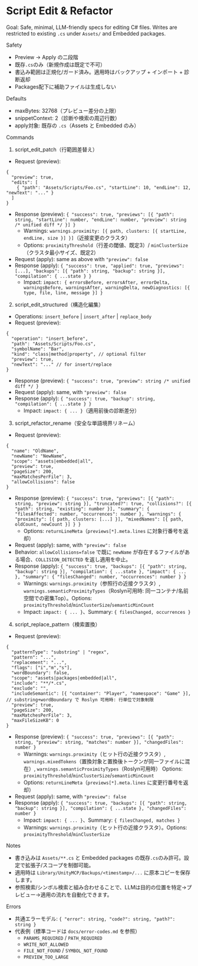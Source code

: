 # Script Edit & Refactor

Goal: Safe, minimal, LLM-friendly specs for editing C# files. Writes are restricted to existing `.cs` under `Assets/` and Embedded packages.

Safety
- Preview → Apply の二段階
- 既存`.cs`のみ（新規作成は既定で不可）
- 書込み範囲は正規化/ガード済み。適用時はバックアップ + インポート + 診断返却
- Packages配下に補助ファイルは生成しない

Defaults
- maxBytes: 32768（プレビュー差分の上限）
- snippetContext: 2（診断や検索の周辺行数）
 - apply対象: 既存の `.cs`（Assets と Embedded のみ）

Commands

1) script_edit_patch（行範囲差替え）
- Request (preview):
```
{
  "preview": true,
  "edits": [
    { "path": "Assets/Scripts/Foo.cs", "startLine": 10, "endLine": 12, "newText": "..." }
  ]
}
```
- Response (preview): `{ "success": true, "previews": [{ "path": string, "startLine": number, "endLine": number, "preview": string /* unified diff */ }] }`
  - Warnings: `warnings.proximity: [{ path, clusters: [{ startLine, endLine, size }] }]`（近接変更のクラスタ）
  - Options: `proximityThreshold`（行差の閾値、既定3）/ `minClusterSize`（クラスタ最小サイズ、既定2）
- Request (apply): same as above with `"preview": false`
- Response (apply): `{ "success": true, "applied": true, "previews": [...], "backups": [{ "path": string, "backup": string }], "compilation": { ...state } }`
  - Impact: `impact: { errorsBefore, errorsAfter, errorDelta, warningsBefore, warningsAfter, warningDelta, newDiagnostics: [{ type, file, line, message }] }`

2) script_edit_structured（構造化編集）
- Operations: `insert_before` | `insert_after` | `replace_body`
- Request (preview):
```
{
  "operation": "insert_before",
  "path": "Assets/Scripts/Foo.cs",
  "symbolName": "Bar",
  "kind": "class|method|property", // optional filter
  "preview": true,
  "newText": "..." // for insert/replace
}
```
- Response (preview): `{ "success": true, "preview": string /* unified diff */ }`
- Request (apply): same, with `"preview": false`
- Response (apply): `{ "success": true, "backup": string, "compilation": { ...state } }`
  - Impact: `impact: { ... }`（適用前後の診断差分）

3) script_refactor_rename（安全な単語境界リネーム）
- Request (preview):
```
{
  "name": "OldName",
  "newName": "NewName",
  "scope": "assets|embedded|all",
  "preview": true,
  "pageSize": 200,
  "maxMatchesPerFile": 3,
  "allowCollisions": false
}
```
- Response (preview): `{ "success": true, "previews": [{ "path": string, "preview": string }], "truncated?": true, "collisions?": [{ "path": string, "existing": number }], "summary": { "filesAffected": number, "occurrences": number }, "warnings": { "proximity": [{ path, clusters: [...] }], "mixedNames": [{ path, oldCount, newCount }] } }`
  - Options: `returnLineMeta`（`previews[*].meta.lines` に対象行番号を返却）
- Request (apply): same, with `"preview": false`
- Behavior: `allowCollisions=false` で既に `newName` が存在するファイルがある場合、`COLLISION_DETECTED` を返し適用を中止。
- Response (apply): `{ "success": true, "backups": [{ "path": string, "backup": string }], "compilation": { ...state }, "impact": { ... }, "summary": { "filesChanged": number, "occurrences": number } }`
  - Warnings: `warnings.proximity`（参照行の近接クラスタ）, `warnings.semanticProximityTypes`（Roslyn可用時: 同一コンテナ/名前空間での密集Top）。Options: `proximityThreshold`/`minClusterSize`/`semanticMinCount`
  - Impact: `impact: { ... }`、Summary: `{ filesChanged, occurrences }`


4) script_replace_pattern（検索置換）
- Request (preview):
```
{
  "patternType": "substring" | "regex",
  "pattern": "...",
  "replacement": "...",
  "flags": ["i","m","s"],
  "wordBoundary": false,
  "scope": "assets|packages|embedded|all",
  "include": "**/*.cs",
  "exclude": "",
  "includeSemantic": [{ "container": "Player", "namespace": "Game" }], // substring+wordBoundary で Roslyn 可用時: 行単位で対象制限
  "preview": true,
  "pageSize": 200,
  "maxMatchesPerFile": 3,
  "maxFileSizeKB": 0
}
```
- Response (preview): `{ "success": true, "previews": [{ "path": string, "preview": string, "matches": number }], "changedFiles": number }`
  - Warnings: `warnings.proximity`（ヒット行の近接クラスタ）, `warnings.mixedTokens`（置換対象と置換後トークンが同一ファイルに混在）, `warnings.semanticProximityTypes`（Roslyn可用時） Options: `proximityThreshold`/`minClusterSize`/`semanticMinCount`
  - Options: `returnLineMeta`（`previews[*].meta.lines` に変更行番号を返却）
- Request (apply): same, with `"preview": false`
- Response (apply): `{ "success": true, "backups": [{ "path": string, "backup": string }], "compilation": { ...state }, "changedFiles": number }`
  - Impact: `impact: { ... }`、Summary: `{ filesChanged, matches }`
  - Warnings: `warnings.proximity`（ヒット行の近接クラスタ）。Options: `proximityThreshold`/`minClusterSize`


Notes
- 書き込みは `Assets/**.cs` と Embedded packages の既存`.cs`のみ許可。設定で拡張子/スコープを制御可能。
- 適用時は `Library/UnityMCP/Backups/<timestamp>/...` に原本コピーを保存します。
- 参照検索/シンボル検索と組み合わせることで、LLMは目的の位置を特定→プレビュー→適用の流れを自動化できます。

Errors
- 共通エラーモデル: `{ "error": string, "code?": string, "path?": string }`
- 代表例（標準コードは `docs/error-codes.md` を参照）
  - `PARAMS_REQUIRED` / `PATH_REQUIRED`
  - `WRITE_NOT_ALLOWED`
  - `FILE_NOT_FOUND` / `SYMBOL_NOT_FOUND`
  - `PREVIEW_TOO_LARGE`
